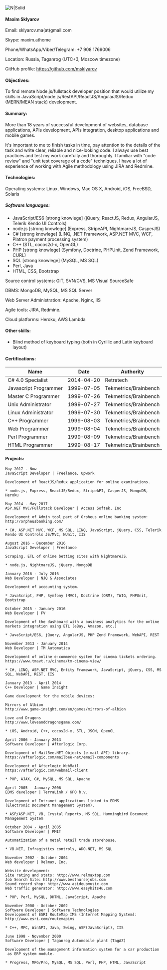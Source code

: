 ![N|Solid](http://s019.radikal.ru/i642/1707/9c/1937b2b75b1e.jpg)

#### Maxim Sklyarov

Email: sklyarov.ma(at)gmail.com

Skype: maxim.athome

Phone/WhatsApp/Viber/Telegram: +7 908 1769006 

Location: Russia, Taganrog (UTC+3, Moscow timezone)

GitHub profile: https://github.com/msklyarov

#### Objectives:

To find remote Node.js/fullstack developer position that would utilize
 my skills in JavaScript/node.js/RestAPI/ReactJS/AngularJS/Redux
 (MERN/MEAN stack) development.

#### Summary:

More than 18 years of successful development of websites,
database applications, APIs development, APIs integration,
desktop applications and mobile games.

It's important to me to finish tasks in time, pay attention to the
details of the task and write clear, reliable and nice-looking code.
I always use best practices and test my work carefully and thoroughly.
I familiar with "code review" and "unit test coverage of a code"  techniques.
I have a lot of experience of working with Agile methodology using JIRA and Redmine.

#### Technologies:

Operating systems: Linux, Windows, Mac OS X, Android, iOS, FreeBSD, Solaris
##### Software languages:
 * JavaScript/ES6 [strong knowlege] (jQuery, ReactJS, Redux, AngularJS, Telerik Kendo UI Controls)
 * node.js [strong knowlege] (Express,  StripeAPI, NightmareJS, CasperJS)
 * C# [strong knowlege] (LINQ, .NET Framework, ASP.NET MVC, WCF, Platron payment processing system)
 * C++ (STL, cocos2d-x, OpenGL)
 * PHP [strong knowlege] (Symfony, Doctrine, PHPUnit, Zend Framework, CURL)
 * SQL [strong knowlege] (MySQL, MS SQL)
 * Perl, Java
 * HTML, CSS, Bootstrap

Source control systems: GIT, SVN/CVS, MS Visual SourceSafe

DBMS: MongoDB, MySQL, MS SQL Server

Web Server Administration: Apache, Nginx, IIS

Agile tools: JIRA, Redmine.

Cloud platforms: Heroku, AWS Lambda

#### Other skills:
 * Blind method of keyboard typing (both in Cyrillic and Latin keyboard layout)

#### Certifications:

|Name|Date|Authority|
|----|----|---------|
|C# 4.0 Specialist|2014-04-20|Retratech|
|Javascript Programmer|1999-07-05|Tekmetrics/Brainbench|
|Master C Programmer|1999-07-26|Tekmetrics/Brainbench|
|Unix Administrator|1999-07-27|Tekmetrics/Brainbench|
|Linux Administrator|1999-07-30|Tekmetrics/Brainbench|
|C++ Programmer|1999-08-03|Tekmetrics/Brainbench|
|Web Programmer|1999-08-04|Tekmetrics/Brainbench|
|Perl Programmer|1999-08-09|Tekmetrics/Brainbench|
|HTML Programmer|1999-08-17|Tekmetrics/Brainbench|

#### Projects:

```
May 2017 - Now
JavaScript Developer | Freelance, Upwork

Development of ReactJS/Redux application for online examinations.

* node.js, Express, ReactJS/Redux, StripeAPI, CasperJS, MongoDB, Heroku
```
```
May 2014 - May 2017
ASP.NET MVC/Fullstack Developer | Access Softek, Inc

Development of Admin tool part of Orpheus online banking system:
http://orpheusbanking.com/

* C#, ASP.NET MVC, WCF, MS SQL, LINQ, JavaScript, jQuery, CSS, Telerik Kendo UI Controls JS/MVC, NUnit, IIS
```
```
August 2016 - December 2016
JavaScript Developer | Freelance

Scraping, ETL of online betting sites with NightmareJS.

* node.js, NightmareJS, jQuery, MongoDB
```
```
January 2016 - July 2016
Web Developer | NJQ & Associates

Development of accounting system.

* JavaScript, PHP, Symfony (MVC), Doctrine (ORM), TWIG, PHPUnit, Bootstrap
```
```
October 2015 - January 2016
Web Developer | FV

Development of the dashboard with a business analytics for the online
markets integration using ETL (eBay, Amazon, etc.)

* JavaScript/ES6, jQuery, AngularJS, PHP Zend Framework, WebAPI, REST
```
```
November 2013 - January 2014
Web Developer | TM Automatica

Development of online e-commerce system for cinema tickets ordering.
https://www.tmavt.ru/cinema/tm-cinema-view/

* C#, LINQ, ASP.NET MVC, Entity Framework, JavaScript, jQuery, CSS, MS SQL, WebAPI, REST, IIS
```
```
January 2013 - April 2014
C++ Developer | Game Insight

Game development for the mobile devices:

Mirrors of Albion
http://www.game-insight.com/en/games/mirrors-of-albion

Love and Dragons
http://www.loveanddragonsgame.com/

* iOS, Android, C++, cocos2d-x, STL, JSON, OpenGL
```
```
April 2006 - January 2013
Software Developer | Afterlogic Corp.

Development of MailBee.NET Objects (e-mail API) library.
https://afterlogic.com/mailbee-net/email-components

Development of Afterlogic WebMail.
https://afterlogic.com/webmail-client

* PHP, AJAX, C#, MySQL, MS SQL, Apache
```
```
April 2005 - January 2006
EDMS developer | TerraLink / KPO b.v.

Development of Intranet applications linked to EDMS
(Electronic Document Management System).

* ASP/ASP.NET, VB, Crystal Reports, MS SQL, Hummingbird Document Management System
```
```
October 2004 - April 2005
Software Developer | PMIT 

Automatization of a metal retail trade storehouse.

* VB.NET, Infragistics controls, ADO.NET, MS SQL
```
```
November 2002 - October 2004
Web developer | Relmax, Inc.

Website development:
Site rating and stats: http://www.relmaxtop.com
Job Search Site: http://www.bestnursejobs.com
Sound record shop: http://www.asideupmusic.com
Web traffic generator: http://www.easyhits4u.com

* PHP, Perl, MySQL, DHTML, JavaScript, Apache
```
```
November 2000 - October 2002
Software Developer | Software Technologies
Development of ESRI RouteMap IMS (Internet Mapping System):
http://www.esri.com/routemapims

* C++, MFC, WinAPI, Java, Swing, ASP(JavaScript), IIS
```
```
June 1998 - November 2000
Software Developer | Taganrog Automobile plant (TagAZ)

Development of the management information system for a car production
 as ERP system module.

* Progress, MFG/Pro, MySQL, MS SQL, Perl, PHP, HTML, JavaScript
```

